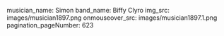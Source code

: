 musician_name: Simon
band_name: Biffy Clyro
img_src: images/musician1897.png
onmouseover_src: images/musician1897.1.png
pagination_pageNumber: 623
